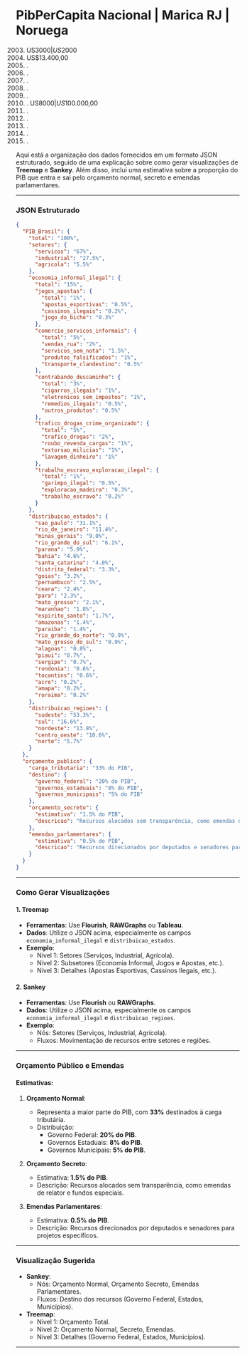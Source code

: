 # PibPerCapita Nacional | Marica RJ | Noruega

  2003. US$3000 | US$2000
  2013. US$13.400,00
  2014. .
  2015. .
  2016. .
  2017. .
  2018. .
  2019. .  US$8000 | US$100.000,00
  2020. .
  2021. .
  2022. .
  2023. .
  2024. .


Aqui está a organização dos dados fornecidos em um formato JSON estruturado, seguido de uma explicação sobre como gerar visualizações de **Treemap** e **Sankey**. Além disso, incluí uma estimativa sobre a proporção do PIB que entra e sai pelo orçamento normal, secreto e emendas parlamentares.

---

### **JSON Estruturado**

```json
{
  "PIB_Brasil": {
    "total": "100%",
    "setores": {
      "servicos": "67%",
      "industrial": "27.5%",
      "agricola": "5.5%"
    },
    "economia_informal_ilegal": {
      "total": "15%",
      "jogos_apostas": {
        "total": "1%",
        "apostas_esportivas": "0.5%",
        "cassinos_ilegais": "0.2%",
        "jogo_do_bicho": "0.3%"
      },
      "comercio_servicos_informais": {
        "total": "5%",
        "vendas_rua": "2%",
        "servicos_sem_nota": "1.5%",
        "produtos_falsificados": "1%",
        "transporte_clandestino": "0.5%"
      },
      "contrabando_descaminho": {
        "total": "3%",
        "cigarros_ilegais": "1%",
        "eletronicos_sem_impostos": "1%",
        "remedios_ilegais": "0.5%",
        "outros_produtos": "0.5%"
      },
      "trafico_drogas_crime_organizado": {
        "total": "5%",
        "trafico_drogas": "2%",
        "roubo_revenda_cargas": "1%",
        "extorsao_milicias": "1%",
        "lavagem_dinheiro": "1%"
      },
      "trabalho_escravo_exploracao_ilegal": {
        "total": "1%",
        "garimpo_ilegal": "0.5%",
        "exploracao_madeira": "0.3%",
        "trabalho_escravo": "0.2%"
      }
    },
    "distribuicao_estados": {
      "sao_paulo": "31.1%",
      "rio_de_janeiro": "11.4%",
      "minas_gerais": "9.0%",
      "rio_grande_do_sul": "6.1%",
      "parana": "5.9%",
      "bahia": "4.6%",
      "santa_catarina": "4.0%",
      "distrito_federal": "3.3%",
      "goias": "3.2%",
      "pernambuco": "2.5%",
      "ceara": "2.4%",
      "para": "2.3%",
      "mato_grosso": "2.1%",
      "maranhao": "1.8%",
      "espirito_santo": "1.7%",
      "amazonas": "1.4%",
      "paraiba": "1.4%",
      "rio_grande_do_norte": "0.9%",
      "mato_grosso_do_sul": "0.9%",
      "alagoas": "0.8%",
      "piaui": "0.7%",
      "sergipe": "0.7%",
      "rondonia": "0.6%",
      "tocantins": "0.6%",
      "acre": "0.2%",
      "amapa": "0.2%",
      "roraima": "0.2%"
    },
    "distribuicao_regioes": {
      "sudeste": "53.3%",
      "sul": "16.6%",
      "nordeste": "13.8%",
      "centro_oeste": "10.6%",
      "norte": "5.7%"
    }
  },
  "orçamento_publico": {
    "carga_tributaria": "33% do PIB",
    "destino": {
      "governo_federal": "20% do PIB",
      "governos_estaduais": "8% do PIB",
      "governos_municipais": "5% do PIB"
    },
    "orçamento_secreto": {
      "estimativa": "1.5% do PIB",
      "descricao": "Recursos alocados sem transparência, como emendas de relator e fundos especiais."
    },
    "emendas_parlamentares": {
      "estimativa": "0.5% do PIB",
      "descricao": "Recursos direcionados por deputados e senadores para projetos específicos."
    }
  }
}
```

---

### **Como Gerar Visualizações**

#### **1. Treemap**
- **Ferramentas**: Use **Flourish**, **RAWGraphs** ou **Tableau**.
- **Dados**: Utilize o JSON acima, especialmente os campos `economia_informal_ilegal` e `distribuicao_estados`.
- **Exemplo**:
  - Nível 1: Setores (Serviços, Industrial, Agrícola).
  - Nível 2: Subsetores (Economia Informal, Jogos e Apostas, etc.).
  - Nível 3: Detalhes (Apostas Esportivas, Cassinos Ilegais, etc.).

#### **2. Sankey**
- **Ferramentas**: Use **Flourish** ou **RAWGraphs**.
- **Dados**: Utilize o JSON acima, especialmente os campos `economia_informal_ilegal` e `distribuicao_regioes`.
- **Exemplo**:
  - Nós: Setores (Serviços, Industrial, Agrícola).
  - Fluxos: Movimentação de recursos entre setores e regiões.

---

### **Orçamento Público e Emendas**

#### **Estimativas**:
1. **Orçamento Normal**:
   - Representa a maior parte do PIB, com **33%** destinados à carga tributária.
   - Distribuição:
     - Governo Federal: **20% do PIB**.
     - Governos Estaduais: **8% do PIB**.
     - Governos Municipais: **5% do PIB**.

2. **Orçamento Secreto**:
   - Estimativa: **1.5% do PIB**.
   - Descrição: Recursos alocados sem transparência, como emendas de relator e fundos especiais.

3. **Emendas Parlamentares**:
   - Estimativa: **0.5% do PIB**.
   - Descrição: Recursos direcionados por deputados e senadores para projetos específicos.

---

### **Visualização Sugerida**
- **Sankey**:
  - Nós: Orçamento Normal, Orçamento Secreto, Emendas Parlamentares.
  - Fluxos: Destino dos recursos (Governo Federal, Estados, Municípios).
- **Treemap**:
  - Nível 1: Orçamento Total.
  - Nível 2: Orçamento Normal, Secreto, Emendas.
  - Nível 3: Detalhes (Governo Federal, Estados, Municípios).

---

